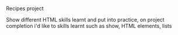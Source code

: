 Recipes project 

Show different HTML skills learnt and put into practice, on project completion i'd like to skills learnt such as show, HTML elements, lists 